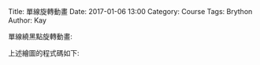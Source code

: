 Title: 單線旋轉動畫
Date: 2017-01-06 13:00
Category: Course
Tags: Brython
Author: Kay

單線繞黑點旋轉動畫:

<!-- PELICAN_END_SUMMARY -->

<!-- 導入 Brython 標準程式庫 -->
<script type="text/javascript" 
    src="https://cdn.rawgit.com/brython-dev/brython/master/www/src/brython_dist.js">
</script>

<!-- 啟動 Brython -->
<script>
window.onload=function(){
brython(1);
}
</script>

<!-- 以下可以執行  Brython 程式 -->
<canvas id="onebar" width="400" height="400"></canvas>
<script type="text/python3">
from browser import document
from browser import window
from browser import timer
import math
canvas = document["onebar"]
ctx = canvas.getContext("2d")

# 取畫布的寬與高度
width = canvas.width
height = canvas.height

# 畫圓函式
def circle(x,y,r):
    ctx.beginPath()
    ctx.arc(x, y, r, 0, math.pi*2, True)
    ctx.fill()
    ctx.closePath()
    
def line(x1,y1,x2,y2):
    # 以下可以利用 ctx 物件進行畫圖
    # 先畫一條直線
    ctx.beginPath()
    # 設定線的寬度為 1 個單位
    ctx.lineWidth = 1
    # 將畫筆移動到 (x1, y1) 座標點
    ctx.moveTo(x1, y1)
    # 然後畫直線到 (x2, y2) 座標點
    ctx.lineTo(x2, y2)
    # 設定顏色為藍色, 也可以使用 "rgb(0, 0, 255)" 字串設定顏色值
    ctx.strokeStyle = "blue"
    # 實際執行畫線
    ctx.stroke()
    ctx.closePath()
line(200,200,200,300)
circle(200, 200, 5)

x1 = 200
y1 = 200
r = 100
deg = math.pi/180

theta = 0

def animate():
    global theta
    #刷新畫布
    ctx.clearRect(0, 0, width, height)
    #逐一重新繪製直線與圓心球
    x2 = x1 + r*math.cos(theta*deg)
    y2 = y1 + r*math.sin(theta*deg)
    line(x1, y1, x2 ,y2)
    #在+一條小線段
    x3 = x2 + 10*math.cos(theta*deg)
    y3 = y2 + 10*math.sin(theta*deg)
    line(x2, y2, x3 ,y3)
    circle(x1, y1, 5)
    theta += 1
timer.set_interval(animate, 50)
</script>

上述繪圖的程式碼如下:

<pre class="brush: python">
<!-- PELICAN_END_SUMMARY -->

<!-- 導入 Brython 標準程式庫 -->
<script type="text/javascript" 
    src="https://cdn.rawgit.com/brython-dev/brython/master/www/src/brython_dist.js">
</script>

<!-- 啟動 Brython -->
<script>
window.onload=function(){
brython(1);
}
</script>

<!-- 以下可以執行  Brython 程式 -->
<canvas id="onebar" width="400" height="400"></canvas>
<script type="text/python3">
from browser import document
from browser import window
from browser import timer
import math
canvas = document["onebar"]
ctx = canvas.getContext("2d")

# 畫圓函式
def circle(x,y,r):
    ctx.beginPath()
    ctx.arc(x, y, r, 0, math.pi*2, True)
    ctx.fill()
    ctx.closePath()

def line(x1,y1,x2,y2):
    # 以下可以利用 ctx 物件進行畫圖
    # 先畫一條直線
    ctx.beginPath()
    # 設定線的寬度為 1 個單位
    ctx.lineWidth = 1
    # 將畫筆移動到 (x1, y1) 座標點
    ctx.moveTo(x1, y1)
    # 然後畫直線到 (x2, y2) 座標點
    ctx.lineTo(x2, y2)
    # 設定顏色為藍色, 也可以使用 "rgb(0, 0, 255)" 字串設定顏色值
    ctx.strokeStyle = "blue"
    # 實際執行畫線
    ctx.stroke()
    ctx.closePath()
line(200,200,200,300)
circle(200, 200, 5)

x1 = 200
y1 = 200
r = 100
deg = math.pi/180

x2 = x1 + r*math.cos(30*deg)
y2 = y1 + r*math.sin(30*deg)
line(x1, y1, x2 ,y2)
for i in range(36):
</script>
</pre>